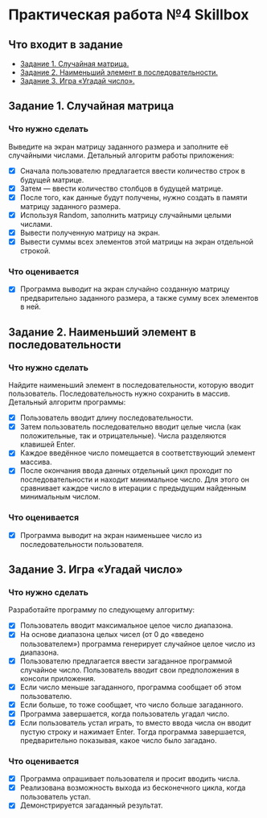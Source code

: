 # Практическая работа №4 Skillbox
## Что входит в задание
* [Задание 1. Случайная матрица.](#задание-1-случайная-матрица)
* [Задание 2. Наименьший элемент в последовательности.](#задание-2-наименьший-элемент-в-последовательности)
* [Задание 3. Игра «Угадай число».](#задание-3-игра-угадай-число)

## Задание 1. Случайная матрица
### Что нужно сделать
Выведите на экран матрицу заданного размера и заполните её случайными числами. Детальный алгоритм работы приложения:
- [x] Сначала пользователю предлагается ввести количество строк в будущей матрице.
- [x] Затем — ввести количество столбцов в будущей матрице.
- [x] После того, как данные будут получены, нужно создать в памяти матрицу заданного размера.
- [x] Используя Random, заполнить матрицу случайными целыми числами.
- [x] Вывести полученную матрицу на экран. 
- [x] Вывести суммы всех элементов этой матрицы на экран отдельной строкой.

### Что оценивается
- [x] Программа выводит на экран случайно созданную матрицу предварительно заданного размера, а также сумму всех элементов в ней.

## Задание 2. Наименьший элемент в последовательности
### Что нужно сделать
Найдите наименьший элемент в последовательности, которую вводит пользователь. Последовательность нужно сохранить в массив. Детальный алгоритм программы:
- [x] Пользователь вводит длину последовательности. 
- [x] Затем пользователь последовательно вводит целые числа (как положительные, так и отрицательные). Числа разделяются клавишей Enter.
- [x] Каждое введённое число помещается в соответствующий элемент массива.
- [x] После окончания ввода данных отдельный цикл проходит по последовательности и находит минимальное число. Для этого он сравнивает каждое число в итерации с предыдущим найденным минимальным числом. 

### Что оценивается
- [x] Программа выводит на экран наименьшее число из последовательности пользователя. 

## Задание 3. Игра «Угадай число» 
### Что нужно сделать
Разработайте программу по следующему алгоритму:
- [x] Пользователь вводит максимальное целое число диапазона. 
- [x] На основе диапазона целых чисел (от 0 до «введено пользователем») программа генерирует случайное целое число из диапазона. 
- [x] Пользователю предлагается ввести загаданное программой случайное число. Пользователь вводит свои предположения в консоли приложения. 
- [x] Если число меньше загаданного, программа сообщает об этом пользователю. 
- [x] Если больше, то тоже сообщает, что число больше загаданного. 
- [x] Программа завершается, когда пользователь угадал число. 
- [x] Если пользователь устал играть, то вместо ввода числа он вводит пустую строку и нажимает Enter. Тогда программа завершается, предварительно показывая, какое число было загадано.

### Что оценивается
- [x] Программа опрашивает пользователя и просит вводить числа. 
- [x] Реализована возможность выхода из бесконечного цикла, когда пользователь устал.
- [x] Демонстрируется загаданный результат. 
